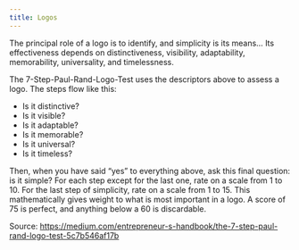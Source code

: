 ```yaml
---
title: Logos
---
```


The principal role of a logo is to identify, and simplicity is its means… Its effectiveness depends on distinctiveness, visibility, adaptability, memorability, universality, and timelessness.

The 7-Step-Paul-Rand-Logo-Test uses the descriptors above to assess a logo. The steps flow like this:

- Is it distinctive?
- Is it visible?
- Is it adaptable?
- Is it memorable?
- Is it universal?
- Is it timeless?

Then, when you have said “yes” to everything above, ask this final question: is it simple?
For each step except for the last one, rate on a scale from 1 to 10. For the last step of simplicity, rate on a scale from 1 to 15. This mathematically gives weight to what is most important in a logo. A score of 75 is perfect, and anything below a 60 is discardable.

Source: https://medium.com/entrepreneur-s-handbook/the-7-step-paul-rand-logo-test-5c7b546af17b
